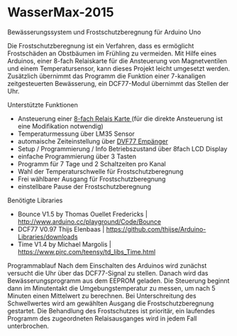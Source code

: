 # WasserMax-2015
Bewässerungssystem und Frostschutzberegnung für Arduino Uno

Die Frostschutzberegnung ist ein Verfahren, dass es ermöglicht Frostschäden an Obstbäumen im Frühling zu vermeiden. 
Mit Hilfe eines Arduinos, einer 8-fach Relaiskarte für die Ansteuerung von Magnetventilen und einem Temperatursensor, 
kann dieses Projekt leicht umgesetzt werden.
Zusätzlich übernimmt das Programm die Funktion einer 7-kanaligen zeitgesteuerten Bewässerung, ein DCF77-Modul übernimmt
das Stellen der Uhr.

Unterstützte Funktionen
- Ansteuerung einer <a href="http://www.conrad.de/ce/de/product/197720/8fach-Relaiskarte-Baustein-12-24-VDC-8-Relaisausgaenge">8-fach Relais Karte </a>(für die direkte Ansteuerung ist eine Modifikation notwendig)
- Temperaturmessung über LM35 Sensor
- automaische Zeiteinstellung über <a href="http://www.conrad.de/ce/de/product/641138/CE-DCF-Empfaengerplatine/?ref=search&rt=search&rb=1">DVF77 Empänger</a>
- Setup / Programmierung / Info Betriebszustand  über 8fach LCD Display
- einfache Programmierung über 3 Tasten
- Programm für 7 Tage und 2 Schaltzeiten pro Kanal
- Wahl der Temperaturschwelle für Frostschutzberegnung
- Frei wählbarer Ausgang für Frostschutzberegnung
- einstellbare Pause der Frostschutzberegnung

Benötigte Libraries
- Bounce V1.5 by Thomas Ouellet Fredericks | http://www.arduino.cc/playground/Code/Bounce
- DCF77 V0.97 Thijs Elenbaas | https://github.com/thijse/Arduino-Libraries/downloads
- Time V1.4 by Michael Margolis | https://www.pjrc.com/teensy/td_libs_Time.html

Programmablauf
Nach dem Einschalten des Arduinos wird zunächst versucht die Uhr über das DCF77-Signal zu stellen. Danach wird das
Bewässerungsprogramm aus dem EEPROM geladen. Die Steuerung beginnt dann im Minutentakt die Umgebungstemperatur
zu messen, um nach 5 Minuten einen Mittelwert zu berechnen. Bei Unterschreitung des Schwellwertes wird am gewählten 
Ausgang die Frostschutzberegnung gestartet.
Die Behandlung des Frostschutzes ist prioritär, ein laufendes Programm des zugeordneten Relaisausganges wird in 
jedem Fall unterbrochen. 


